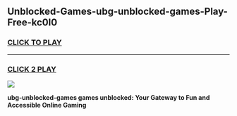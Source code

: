 
## Unblocked-Games-ubg-unblocked-games-Play-Free-kc0l0
<h3>
<a href="https://premium76.site?title=ubg-unblocked-games&ref=21A">CLICK TO PLAY</a></h3>
<hr>

<h3>
<a href="https://premium76.site?title=ubg-unblocked-games&ref=21A">CLICK 2 PLAY</a>
  
</h3>

<a href="https://premium76.site?title=ubg-unblocked-games&ref=21A"><img src="https://clearcache.store/games.png"></a>


**ubg-unblocked-games games unblocked: Your Gateway to Fun and Accessible Online Gaming**

